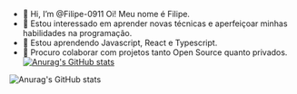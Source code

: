 - 👋 Hi, I’m @Filipe-0911 Oi! Meu nome é Filipe.
- 👀 Estou interessado em aprender novas técnicas e aperfeiçoar minhas habilidades na programação.
- 🌱 Estou aprendendo Javascript, React e Typescript.
- 💞️ Procuro colaborar com projetos tanto Open Source quanto privados.
[![Anurag's GitHub stats](https://github-readme-stats.vercel.app/api?username=Filipe-0911&show_icons=true&theme=radical)](https://github.com/anuraghazra/github-readme-stats)

![Anurag's GitHub stats](https://github-readme-stats.vercel.app/api?username=Filipe-0911&hide=contribs,prs)
